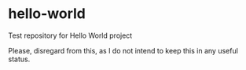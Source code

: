 # hello-world
Test repository for Hello World project

Please, disregard from this, as I do not intend to keep this in any useful status.

